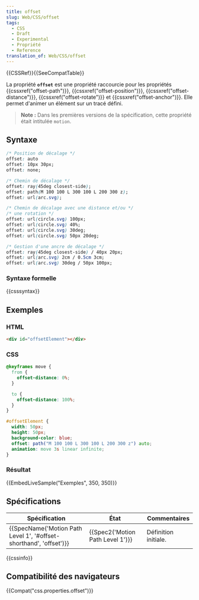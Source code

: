 ```yaml
---
title: offset
slug: Web/CSS/offset
tags:
  - CSS
  - Draft
  - Experimental
  - Propriété
  - Reference
translation_of: Web/CSS/offset
---
```


{{CSSRef}}{{SeeCompatTable}}

La propriété **`offset`** est une propriété raccourcie pour les propriétés {{cssxref("offset-path")}}, {{cssxref("offset-position")}}, {{cssxref("offset-distance")}}, {{cssxref("offset-rotate")}} et {{cssxref("offset-anchor")}}. Elle permet d'animer un élément sur un tracé défini.

> **Note :** Dans les premières versions de la spécification, cette propriété était intitulée `motion`.

## Syntaxe

```css
/* Position de décalage */
offset: auto
offset: 10px 30px;
offset: none;

/* Chemin de décalage */
offset: ray(45deg closest-side);
offset: path(M 100 100 L 300 100 L 200 300 z);
offset: url(arc.svg);

/* Chemin de décalage avec une distance et/ou */
/* une rotation */
offset: url(circle.svg) 100px;
offset: url(circle.svg) 40%;
offset: url(circle.svg) 30deg;
offset: url(circle.svg) 50px 20deg;

/* Gestion d'une ancre de décalage */
offset: ray(45deg closest-side) / 40px 20px;
offset: url(arc.svg) 2cm / 0.5cm 3cm;
offset: url(arc.svg) 30deg / 50px 100px;
```

### Syntaxe formelle

{{csssyntax}}

## Exemples

### HTML

```html
<div id="offsetElement"></div>
```

### CSS

```css
@keyframes move {
  from {
    offset-distance: 0%;
  }

  to {
    offset-distance: 100%;
  }
}

#offsetElement {
  width: 50px;
  height: 50px;
  background-color: blue;
  offset: path("M 100 100 L 300 100 L 200 300 z") auto;
  animation: move 3s linear infinite;
}
```

### Résultat

{{EmbedLiveSample("Exemples", 350, 350)}}

## Spécifications

| Spécification                                                                            | État                                         | Commentaires         |
| ---------------------------------------------------------------------------------------- | -------------------------------------------- | -------------------- |
| {{SpecName('Motion Path Level 1', '#offset-shorthand', 'offset')}} | {{Spec2('Motion Path Level 1')}} | Définition initiale. |

{{cssinfo}}

## Compatibilité des navigateurs

{{Compat("css.properties.offset")}}
